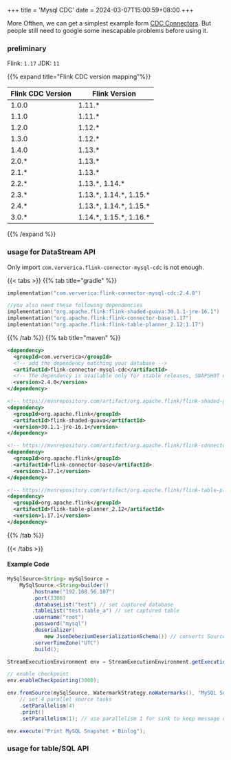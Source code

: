 +++
title = 'Mysql CDC'
date = 2024-03-07T15:00:59+08:00
+++

More Ofthen, we can get a simplest example form [CDC Connectors](https://ververica.github.io/flink-cdc-connectors/master/content/overview/cdc-connectors.html). But people still need to google some inescapable problems before using it.

### preliminary

Flink: `1.17`
JDK: `11`

{{% expand title="Flink CDC version mapping"%}}

| Flink CDC Version | Flink Version  |
|---------|--------------------------|
| 1.0.0   | 1.11.\*                  |
| 1.1.0   | 1.11.\*                  |
| 1.2.0   | 1.12.\*                  |
| 1.3.0   | 1.12.\*                  |
| 1.4.0   | 1.13.\*                  |
| 2.0.\*  | 1.13.\*                  |
| 2.1.\*  | 1.13.\*                  |
| 2.2.\*  | 1.13.\*, 1.14.\*         |
| 2.3.\*  | 1.13.\*, 1.14.\*, 1.15.\*|
| 2.4.\*  | 1.13.\*, 1.14.\*, 1.15.\*|
| 3.0.\*  | 1.14.\*, 1.15.\*, 1.16.\*|

{{% /expand %}}

### usage for DataStream API

Only import `com.ververica.flink-connector-mysql-cdc` is not enough.

{{< tabs >}}
{{% tab title="gradle" %}}
```kotlin
implementation("com.ververica:flink-connector-mysql-cdc:2.4.0")

//you also need these following dependencies
implementation("org.apache.flink:flink-shaded-guava:30.1.1-jre-16.1")
implementation("org.apache.flink:flink-connector-base:1.17")
implementation("org.apache.flink:flink-table-planner_2.12:1.17")
```
{{% /tab %}}
{{% tab title="maven" %}}
```xml
<dependency>
  <groupId>com.ververica</groupId>
  <!-- add the dependency matching your database -->
  <artifactId>flink-connector-mysql-cdc</artifactId>
  <!-- The dependency is available only for stable releases, SNAPSHOT dependencies need to be built based on master or release- branches by yourself. -->
  <version>2.4.0</version>
</dependency>

<!-- https://mvnrepository.com/artifact/org.apache.flink/flink-shaded-guava -->
<dependency>
  <groupId>org.apache.flink</groupId>
  <artifactId>flink-shaded-guava</artifactId>
  <version>30.1.1-jre-16.1</version>
</dependency>

<!-- https://mvnrepository.com/artifact/org.apache.flink/flink-connector-base -->
<dependency>
  <groupId>org.apache.flink</groupId>
  <artifactId>flink-connector-base</artifactId>
  <version>1.17.1</version>
</dependency>

<!-- https://mvnrepository.com/artifact/org.apache.flink/flink-table-planner -->
<dependency>
  <groupId>org.apache.flink</groupId>
  <artifactId>flink-table-planner_2.12</artifactId>
  <version>1.17.1</version>
</dependency>
```
{{% /tab %}}

{{< /tabs >}}

#### Example Code
```java
MySqlSource<String> mySqlSource =
    MySqlSource.<String>builder()
        .hostname("192.168.56.107")
        .port(3306)
        .databaseList("test") // set captured database
        .tableList("test.table_a") // set captured table
        .username("root")
        .password("mysql")
        .deserializer(
            new JsonDebeziumDeserializationSchema()) // converts SourceRecord to JSON String
        .serverTimeZone("UTC")
        .build();

StreamExecutionEnvironment env = StreamExecutionEnvironment.getExecutionEnvironment();

// enable checkpoint
env.enableCheckpointing(3000);

env.fromSource(mySqlSource, WatermarkStrategy.noWatermarks(), "MySQL Source")
    // set 4 parallel source tasks
    .setParallelism(4)
    .print()
    .setParallelism(1); // use parallelism 1 for sink to keep message ordering

env.execute("Print MySQL Snapshot + Binlog");
```

### usage for table/SQL API

